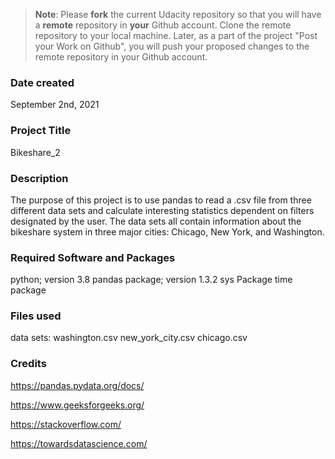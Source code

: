 >**Note**: Please **fork** the current Udacity repository so that you will have a **remote** repository in **your** Github account. Clone the remote repository to your local machine. Later, as a part of the project "Post your Work on Github", you will push your proposed changes to the remote repository in your Github account.

### Date created
September 2nd, 2021

### Project Title
Bikeshare_2

### Description
The purpose of this project is to use pandas to read a .csv file from three different data sets and calculate interesting statistics dependent on filters designated by the user. The data sets all contain information about the bikeshare system in three major cities: Chicago, New York, and Washington.

### Required Software and Packages
python; version 3.8
pandas package; version 1.3.2
sys Package
time package

### Files used
data sets:
washington.csv
new_york_city.csv
chicago.csv

### Credits
https://pandas.pydata.org/docs/

https://www.geeksforgeeks.org/

https://stackoverflow.com/

https://towardsdatascience.com/
